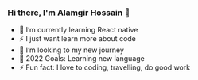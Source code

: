 ### Hi there, I'm Alamgir Hossain  👋



- 🌱 I’m currently learning React native
- ⚡ I just want learn more about code 
- 👯 I’m looking to my new journey
- 🥅 2022 Goals: Learning new language 
- ⚡ Fun fact: I love to coding, travelling, do good work








